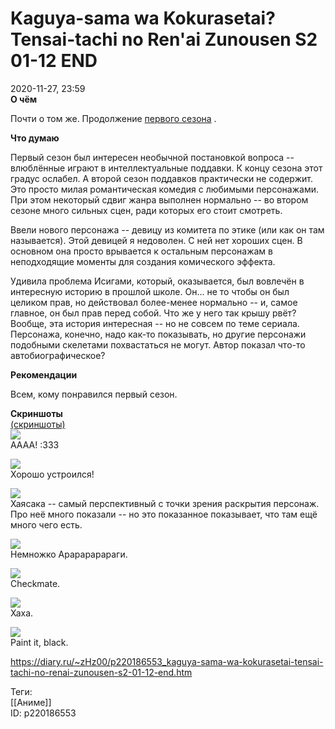 Kaguya-sama wa Kokurasetai? Tensai-tachi no Ren'ai Zunousen S2 01-12 END
=========================================================================

   
 2020-11-27, 23:59   
   **О чём**    
   
 Почти о том же. Продолжение  [первого сезона](Kaguya-sama%20wa%20Kokurasetai%20Tensai-tachi%20no%20Ren`ai%20Zunousen%2001-12%20END)  .   
   
  **Что думаю**    
   
 Первый сезон был интересен необычной постановкой вопроса -- влюблённые играют в интеллектуальные поддавки. К концу сезона этот градус ослабел. А второй сезон поддавков практически не содержит. Это просто милая романтическая комедия с любимыми персонажами. При этом некоторый сдвиг жанра выполнен нормально -- во втором сезоне много сильных сцен, ради которых его стоит смотреть.   
   
 Ввели нового персонажа -- девицу из комитета по этике (или как он там называется). Этой девицей я недоволен. С ней нет хороших сцен. В основном она просто врывается к остальным персонажам в неподходящие моменты для создания комического эффекта.   
   
 Удивила проблема Исигами, который, оказывается, был вовлечён в интересную историю в прошлой школе. Он... не то чтобы он был целиком прав, но действовал более-менее нормально -- и, самое главное, он был прав перед собой. Что же у него так крышу рвёт? Вообще, эта история интересная -- но не совсем по теме сериала. Персонажа, конечно, надо как-то показывать, но другие персонажи подобными скелетами похвастаться не могут. Автор показал что-то автобиографическое?   
   
  **Рекомендации**    
   
 Всем, кому понравился первый сезон.   
   
  **Скриншоты**    
  [(скриншоты)](https://zHz00.diary.ru/p220186553.htm?index=1#linkmore220186553m1)       
  [![](https://i.imgur.com/Hdeda7Bl.jpg)](https://i.imgur.com/Hdeda7B.jpg)    
 АААА! :333   
   
  [![](https://i.imgur.com/Ve32LmZl.jpg)](https://i.imgur.com/Ve32LmZ.jpg)    
 Хорошо устроился!   
   
  [![](https://i.imgur.com/dSjJm3Xl.png)](https://i.imgur.com/dSjJm3X.png)    
 Хаясака -- самый перспективный с точки зрения раскрытия персонаж. Про неё много показали -- но это показанное показывает, что там ещё много чего есть.   
   
  [![](https://i.imgur.com/KzgMuLol.png)](https://i.imgur.com/KzgMuLo.png)    
 Немножко Арарарарараги.   
   
  [![](https://i.imgur.com/9X8n30Ql.png)](https://i.imgur.com/9X8n30Q.png)    
 Checkmate.   
   
  [![](https://i.imgur.com/7KXXaYGl.png)](https://i.imgur.com/7KXXaYG.png)    
 Хаха.   
   
  [![](https://i.imgur.com/yZ5nF05l.png)](https://i.imgur.com/yZ5nF05.png)    
 Paint it, black.      
    
 <https://diary.ru/~zHz00/p220186553_kaguya-sama-wa-kokurasetai-tensai-tachi-no-renai-zunousen-s2-01-12-end.htm>   
   
 Теги:   
 [[Аниме]]   
 ID: p220186553